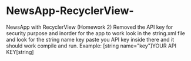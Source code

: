 # NewsApp-RecyclerView-
NewsApp with RecyclerView (Homework 2)
Removed the API key for security purpose and inorder for the app to work look in the string.xml 
file and look for the string name key paste you API key inside there and it should work compile and run. 
Example: [string name="key"]YOUR API KEY[string]






